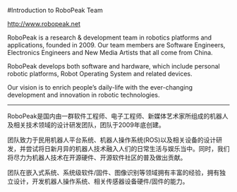 #Introduction to RoboPeak Team

http://www.robopeak.net


RoboPeak is a research & development team in robotics platforms and applications, founded in 2009. Our team members are Software Engineers, Electronics Engineers and New Media Artists that all come from China.

RoboPeak develops both software and hardware, which include personal robotic platforms, Robot Operating System and related devices.

Our vision is to enrich people’s daily-life with the ever-changing development and innovation in robotic technologies.


---


RoboPeak是国内由一群软件工程师、电子工程师、新媒体艺术家所组成的机器人及相关技术领域的设计研发团队，团队于2009年底创建。

团队致力于民用机器人平台系统、机器人操作系统(ROS)以及相关设备的设计研发，并尝试将日新月异的机器人技术融入人们的日常生活与娱乐当中。同时，我们将尽力为机器人技术在开源硬件、开源软件社区的普及做出贡献。

团队在嵌入式系统、系统级软件/固件、图像识别等领域拥有丰富的经验，拥有独立设计，开发机器人操作系统、相关传感器设备硬件/固件的能力。